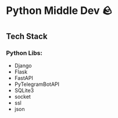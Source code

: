 # Python Middle Dev 🪨

## Tech Stack
### Python Libs:
- Django
- Flask
- FastAPI
- PyTelegramBotAPI
- SQLite3
- socket
- ssl
- json
